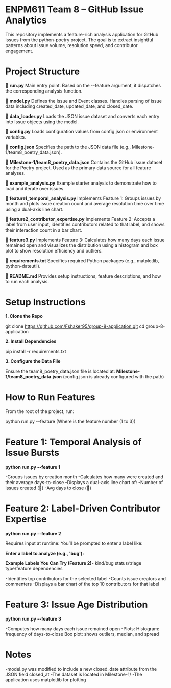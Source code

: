# ENPM611 Team 8 – GitHub Issue Analytics

This repository implements a feature-rich analysis application for GitHub issues from the python-poetry project. The goal is to extract insightful patterns about issue volume, resolution speed, and contributor engagement.

# Project Structure

🔹 **run.py**
Main entry point. Based on the --feature argument, it dispatches the corresponding analysis function.

🔹 **model.py**
Defines the Issue and Event classes. Handles parsing of issue data including created_date, updated_date, and closed_date.

🔹 **data_loader.py**
Loads the JSON issue dataset and converts each entry into Issue objects using the model.

🔹 **config.py**
Loads configuration values from config.json or environment variables.

🔹 **config.json**
Specifies the path to the JSON data file (e.g., Milestone-1/team8_poetry_data.json).

🔹 **Milestone-1/team8_poetry_data.json**
Contains the GitHub issue dataset for the Poetry project. Used as the primary data source for all feature analyses.

🔹 **example_analysis.py**
Example starter analysis to demonstrate how to load and iterate over issues.

🔹 **feature1_temporal_analysis.py**
Implements Feature 1: Groups issues by month and plots issue creation count and average resolution time over time using a dual-axis line chart.

🔹 **feature2_contributor_expertise.py**
Implements Feature 2: Accepts a label from user input, identifies contributors related to that label, and shows their interaction count in a bar chart.

🔹 **feature3.py**
Implements Feature 3: Calculates how many days each issue remained open and visualizes the distribution using a histogram and box plot to show resolution efficiency and outliers.

🔹 **requirements.txt**
Specifies required Python packages (e.g., matplotlib, python-dateutil).

🔹 **README.md**
Provides setup instructions, feature descriptions, and how to run each analysis.

# **Setup Instructions**
**1. Clone the Repo**

git clone https://github.com/Fshaker95/group-8-application.git
cd group-8-application

**2. Install Dependencies**

pip install -r requirements.txt

**3. Configure the Data File**

Ensure the team8_poetry_data.json file is located at:
**Milestone-1/team8_poetry_data.json** (config.json is already configured with the path)

# How to Run Features

From the root of the project, run:

python run.py --feature <n> (Where <n> is the feature number (1 to 3))

# Feature 1: Temporal Analysis of Issue Bursts

**python run.py --feature 1**

-Groups issues by creation month
-Calculates how many were created and their average days-to-close
-Displays a dual-axis line chart of:
  -Number of issues created (🔵)
  -Avg days to close (🔴)

# Feature 2: Label-Driven Contributor Expertise

**python run.py --feature 2**

Requires input at runtime: You’ll be prompted to enter a label like:

**Enter a label to analyze (e.g., 'bug'):**

**Example Labels You Can Try (Feature 2)**-
kind/bug
status/triage
type/feature
dependencies

-Identifies top contributors for the selected label
-Counts issue creators and commenters
-Displays a bar chart of the top 10 contributors for that label

# Feature 3: Issue Age Distribution

**python run.py --feature 3**

-Computes how many days each issue remained open
-Plots:
  Histogram: frequency of days-to-close
  Box plot: shows outliers, median, and spread

# Notes
-model.py was modified to include a new closed_date attribute from the JSON field closed_at
-The dataset is located in Milestone-1/
-The application uses matplotlib for plotting




